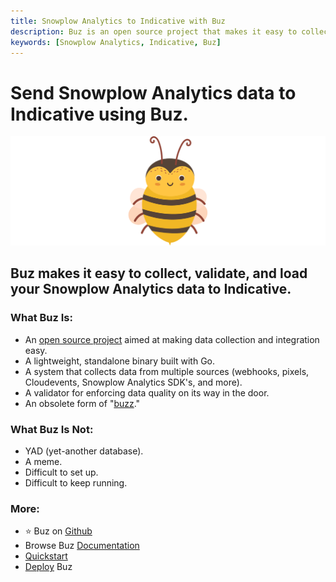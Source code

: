 ```yaml
---
title: Snowplow Analytics to Indicative with Buz
description: Buz is an open source project that makes it easy to collect, validate, and load Snowplow Analytics data to Indicative.
keywords: [Snowplow Analytics, Indicative, Buz]
---
```


# Send Snowplow Analytics data to Indicative using Buz.

![buzz](../../../static/img/buzz.png)


## Buz makes it easy to collect, validate, and load your Snowplow Analytics data to Indicative.


### What Buz Is:

- An [open source project](https://github.com/silverton-io/buz) aimed at making data collection and integration easy.
- A lightweight, standalone binary built with Go.
- A system that collects data from multiple sources (webhooks, pixels, Cloudevents, Snowplow Analytics SDK's, and more).
- A validator for enforcing data quality on its way in the door.
- An obsolete form of "[buzz](https://www.merriam-webster.com/dictionary/buzz)."


### What Buz Is Not:

- YAD (yet-another database).
- A meme.
- Difficult to set up.
- Difficult to keep running.


### More:
- ⭐ Buz on [Github](https://github.com/silverton-io/buz)
- Browse Buz [Documentation](/)
- [Quickstart](/examples/quickstart)
- [Deploy](/category/deploying-buz) Buz
